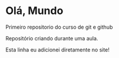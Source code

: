 # Olá, Mundo
 Primeiro repositorio do curso de git e github

Repositório criando durante uma aula.

Esta linha eu adicionei diretamente no site!
